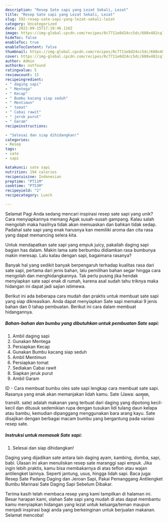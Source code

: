 ```yaml
---
description: "Resep Sate sapi yang Lezat Sekali, Lezat"
title: "Resep Sate sapi yang Lezat Sekali, Lezat"
slug: 592-resep-sate-sapi-yang-lezat-sekali-lezat
category: Uncategorized
date: 2022-09-15T17:19:46.116Z
image: https://img-global.cpcdn.com/recipes/0c7711e8d24cc5dc/680x482cq70/sate-sapi-foto-resep-utama.jpg
hideToc: false
enableToc: true
enableTocContent: false
thumbnail: https://img-global.cpcdn.com/recipes/0c7711e8d24cc5dc/680x482cq70/sate-sapi-foto-resep-utama.jpg
cover: https://img-global.cpcdn.com/recipes/0c7711e8d24cc5dc/680x482cq70/sate-sapi-foto-resep-utama.jpg
author: Admin
authorAv: notfound
ratingvalue: 5
reviewcount: 15
recipeingredient:
- " daging sapi"
- " Mentega"
- " Kecap"
- " Bumbu kacang siap seduh"
- " Mentimun"
- " tomat"
- " Cabai rawit"
- " jeruk purut"
- " Garam"
recipeinstructions:

- "Selesai dan siap dihidangkan!"
categories:
- Resep
tags:
- sate
- sapi

katakunci: sate sapi 
nutrition: 194 calories
recipecuisine: Indonesian
preptime: "PT11M"
cooktime: "PT53M"
recipeyield: "2"
recipecategory: Lunch

---
```



Selamat Pagi Anda sedang mencari inspirasi resep sate sapi yang unik? Cara menyiapkannya memang Agak susah-susah gampang. Kalau salah mengolah maka hasilnya tidak akan memuaskan dan bahkan tidak sedap. Padahal sate sapi yang enak harusnya kan memiliki aroma dan cita rasa yang dapat memancing selera kita.


Untuk mendapatkan sate sapi yang empuk juicy, pakailah daging sapi bagian has dalam. Makin lama sate berbumbu didiamkan rasa bumbunya makin meresap. Lalu kalau dengan sapi, bagaimana rasanya?

Banyak hal yang sedikit banyak berpengaruh terhadap kualitas rasa dari sate sapi, pertama dari jenis bahan, lalu pemilihan bahan segar hingga cara mengolah dan menghidangkannya. Tak perlu pusing jika hendak menyiapkan sate sapi enak di rumah, karena asal sudah tahu triknya maka hidangan ini dapat jadi sajian istimewa.


Berikut ini ada beberapa cara mudah dan praktis untuk membuat sate sapi yang siap dikreasikan. Anda dapat menyiapkan Sate sapi memakai 9 jenis bahan dan 0 tahap pembuatan. Berikut ini cara dalam membuat hidangannya.

<!--inarticleads1-->

##### Bahan-bahan dan bumbu yang dibutuhkan untuk pembuatan Sate sapi:

1. Ambil  daging sapi
1. Gunakan  Mentega
1. Persiapkan  Kecap
1. Gunakan  Bumbu kacang siap seduh
1. Ambil  Mentimun
1. Persiapkan  tomat
1. Sediakan  Cabai rawit
1. Siapkan  jeruk purut
1. Ambil  Garam


ID - Cara membuat bumbu oles sate sapi lengkap cara membuat sate sapi. Rasanya yang enak akan memanjakan lidah kamu. Sate (Jawa: ꦱꦠꦺ, translit. sate) adalah makanan yang terbuat dari daging yang dipotong kecil-kecil dan ditusuk sedemikian rupa dengan tusukan lidi tulang daun kelapa atau bambu, kemudian dipanggang menggunakan bara arang kayu. Sate disajikan dengan berbagai macam bumbu yang bergantung pada variasi resep sate. 

<!--inarticleads2-->

##### Instruksi untuk memasak Sate sapi:


1. Selesai dan siap dihidangkan!

Daging yang dijadikan sate antara lain daging ayam, kambing, domba, sapi, babi. Ulasan ini akan menuliskan resep sate maranggi sapi empuk. Jika ingin lebih praktis, kamu bisa membakarnya di atas teflon atau wajan antilengket lainnya. Seperti jantung, usus, hingga lidah sapi. Baca juga: Resep Sate Padang Daging dan Jeroan Sapi, Pakai Pemanggang Antilengket Bumbu Marinasi Sate Daging Sapi Sebelum Dibakar. 

Terima kasih telah membaca resep yang kami tampilkan di halaman ini. Besar harapan kami, olahan Sate sapi yang mudah di atas dapat membantu kamu menyiapkan hidangan yang lezat untuk keluarga/teman maupun menjadi inspirasi bagi anda yang berkeinginan untuk berjualan makanan. Selamat mencoba!
